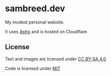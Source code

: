 # sambreed.dev

My modest personal website.

It uses [Astro](https://astro.build/) and is hosted on Cloudflare.

## License

Text and images are licensed under [CC BY-SA 4.0](https://creativecommons.org/licenses/by-sa/4.0/)

Code is licensed under [MIT](https://opensource.org/licenses/MIT)